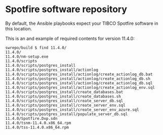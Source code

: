 # Spotfire software repository

By default, the Ansible playbooks expect your TIBCO Spotfire software in this location.

This is an and example of required contents for version 11.4.0:

```
swrepo/build $ find 11.4.0/
11.4.0/
11.4.0/nm-setup.exe
11.4.0/scripts
11.4.0/scripts/postgres_install
11.4.0/scripts/postgres_install/actionlog
11.4.0/scripts/postgres_install/actionlog/create_actionlog_db.bat
11.4.0/scripts/postgres_install/actionlog/create_actionlog_db.sh
11.4.0/scripts/postgres_install/actionlog/create_actionlog_db.sql
11.4.0/scripts/postgres_install/actionlog/create_actionlog_env.sql
11.4.0/scripts/postgres_install/create_databases.bat
11.4.0/scripts/postgres_install/create_databases.sh
11.4.0/scripts/postgres_install/create_server_db.sql
11.4.0/scripts/postgres_install/create_server_env.sql
11.4.0/scripts/postgres_install/create_server_env_azure.sql
11.4.0/scripts/postgres_install/populate_server_db.sql
11.4.0/Spotfire.Dxp.sdn
11.4.0/tsnm-11.4.0.x86_64.rpm
11.4.0/tss-11.4.0.x86_64.rpm
```
